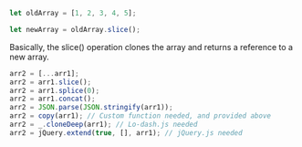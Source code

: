 ```javascript
let oldArray = [1, 2, 3, 4, 5];

let newArray = oldArray.slice();

```

Basically, the slice() operation clones the array and returns a reference to a new array.

```javascript
arr2 = [...arr1];
arr2 = arr1.slice();
arr2 = arr1.splice(0);
arr2 = arr1.concat();
arr2 = JSON.parse(JSON.stringify(arr1));
arr2 = copy(arr1); // Custom function needed, and provided above
arr2 = _.cloneDeep(arr1); // Lo-dash.js needed
arr2 = jQuery.extend(true, [], arr1); // jQuery.js needed
```